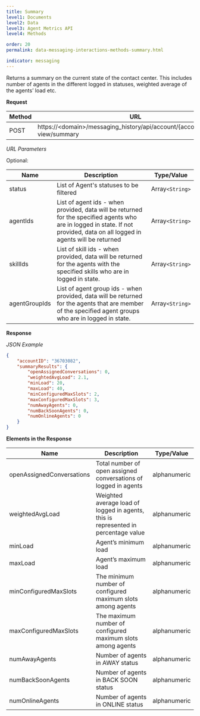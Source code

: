 ```yaml
---
title: Summary
level1: Documents
level2: Data
level3: Agent Metrics API
level4: Methods

order: 20
permalink: data-messaging-interactions-methods-summary.html

indicator: messaging
---
```


Returns a summary on the current state of the contact center. This includes number of agents in the different logged in statuses, weighted average of the agents’ load etc.

**Request**

| Method   |      URL     |
|----------|-------------|
| POST |  https://&lt;domain>/messaging_history/api/account/{accountID}/agent-view/summary   |

_URL Parameters_

Optional:

| Name   |      Description      |  Type/Value |
|----------|-------------|------|
| status |  List of Agent's statuses to be filtered   | Array`<String>`|
| agentIds |  List of agent ids - when provided, data will be returned for the specified agents who are in logged in state. If not provided, data on all logged in agents will be returned   | Array`<String>`|
| skillIds|  List of skill ids - when provided, data will be returned for the agents with the specified skills who are in logged in state.   | Array`<String>`|
| agentGroupIds|  List of agent group ids - when provided, data will be returned for the agents that are member of the specified agent groups who are in logged in state.   | Array`<String>`|

**Response**

_JSON Example_

```json
{
	"accountID": "36703082",
	"summaryResults": {
		"openAssignedConversations": 0,
		"weightedAvgLoad": 2.1,
		"minLoad": 20,
		"maxLoad": 40,
		"minConfiguredMaxSlots": 2,
		"maxConfiguredMaxSlots": 3,
		"numAwayAgents": 0,
		"numBackSoonAgents": 0,
		"numOnlineAgents": 0
	}
}
```

**Elements in the Response**

| Name   |      Description      |  Type/Value |
|----------|-------------|------|
| openAssignedConversations|  Total number of open assigned conversations of logged in agents    | alphanumeric |
| weightedAvgLoad |  Weighted average load of logged in agents, this is represented in percentage value  | alphanumeric |
| minLoad|  Agent’s minimum load    | alphanumeric |
| maxLoad|  Agent’s maximum load    | alphanumeric |
| minConfiguredMaxSlots |  The minimum number of configured maximum slots among agents   | alphanumeric |
| maxConfiguredMaxSlots|  The maximum number of configured maximum slots among agents   | alphanumeric |
| numAwayAgents |  Number of agents in AWAY status    | alphanumeric |
| numBackSoonAgents|  Number of agents in BACK SOON status   | alphanumeric |
| numOnlineAgents|  Number of agents in ONLINE status   | alphanumeric |
